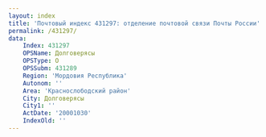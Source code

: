 ```yaml
---
layout: index
title: 'Почтовый индекс 431297: отделение почтовой связи Почты России'
permalink: /431297/
data:
    Index: 431297
    OPSName: Долговерясы
    OPSType: О
    OPSSubm: 431289
    Region: 'Мордовия Республика'
    Autonom: ''
    Area: 'Краснослободский район'
    City: Долговерясы
    City1: ''
    ActDate: '20001030'
    IndexOld: ''
---
```

